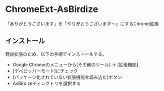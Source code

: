 # ChromeExt-AsBirdize

「ありがとうございます」を「やりがとうございます〜」にするChrome拡張

## インストール

野良拡張のため、以下の手順でインストールする。

- Google Chromeのメニューから[その他のツール] -> [拡張機能]
- [デベロッパーモード]にチェック
- [パッケージ化されていない拡張機能を読み込む]ボタン
- AsBirdizeディレクトリを選択する
